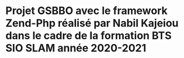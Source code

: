 # Projet GSBBO avec le framework Zend-Php réalisé par Nabil Kajeiou dans le cadre de la formation BTS SIO SLAM année 2020-2021
